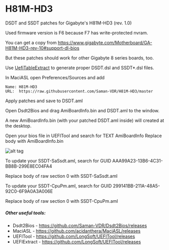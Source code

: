 H81M-HD3
========

DSDT and SSDT patches for Gigabyte's H81M-HD3 (rev. 1.0)

Used firmware version is F6 because F7 has write-protected nvram.

You can get a copy from https://www.gigabyte.com/Motherboard/GA-H81M-HD3-rev-10#support-dl-bios

But these patches should work for other Gigabyte 8 series boards, too.


Use [UefiTableExtract](https://github.com/Saman-VDR/uefiTableExtract) to generate proper DSDT.dsl and SSDT*.dsl files.

In MaciASL open Preferences/Sources and add

    Name: H81M-HD3
    URL:  https://raw.githubusercontent.com/Saman-VDR/H81M-HD3/master

Apply patches and save to DSDT.aml


Open Dsdt2Bios and drag AmiBoardInfo.bin and DSDT.aml to the window.

A new AmiBoardInfo.bin (with your patched DSDT.aml inside) will created at the desktop.

Open your bios file in UEFITool and search for TEXT AmiBoardInfo
Replace body with AmiBoardInfo.bin 

![alt tag](https://cloud.githubusercontent.com/assets/3736530/11601050/eb48de5e-9ad0-11e5-9718-d4a353aff792.png)


To update your SSDT-SaSsdt.aml, search for GUID AAA99A23-13B6-4C31-BB8B-299E8EC04FA4

Replace body of raw section 0 with SSDT-SaSsdt.aml


To update your SSDT-CpuPm.aml, search for GUID 299141BB-211A-48A5-92C0-6F9A0A3A006E

Replace body of raw section 0 with SSDT-CpuPm.aml


##### Other useful tools:
* Dsdt2Bios - https://github.com/Saman-VDR/Dsdt2Bios/releases
* MaciASL - https://github.com/acidanthera/MaciASL/releases
* UEFITool - https://github.com/LongSoft/UEFITool/releases
* UEFIExtract - https://github.com/LongSoft/UEFITool/releases

